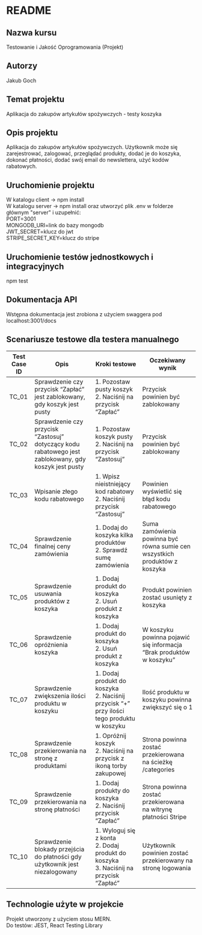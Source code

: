 # README #

## Nazwa kursu<br />
Testowanie i Jakość Oprogramowania (Projekt)

## Autorzy<br />
Jakub Goch

## Temat projektu<br />
Aplikacja do zakupów artykułów spożywczych - testy koszyka

## Opis projektu<br />
Aplikacja do zakupów artykułów spożywczych. Użytkownik może się zarejestrować, zalogować, przeglądać produkty, dodać je do koszyka, dokonać płatności, dodać swój email do newslettera, użyć kodów rabatowych.

## Uruchomienie projektu<br />
W katalogu client -> npm install<br />
W katalogu server -> npm install oraz utworzyć plik .env w folderze głównym "server" i uzupełnić:<br />
PORT=3001<br />
MONGODB_URI=link do bazy mongodb<br />
JWT_SECRET=klucz do jwt<br />
STRIPE_SECRET_KEY=klucz do stripe<br />

## Uruchomienie testów jednostkowych i integracyjnych<br />
npm test

## Dokumentacja API<br />
Wstępna dokumentacja jest zrobiona z użyciem swaggera pod localhost:3001/docs

## Scenariusze testowe dla testera manualnego<br />
| Test Case ID | Opis | Kroki testowe | Oczekiwany wynik |
|------------|------------|------------|------------|
| TC_01 | Sprawdzenie czy przycisk “Zapłać” jest zablokowany, gdy koszyk jest pusty | 1. Pozostaw pusty koszyk  <br/> 2. Naciśnij na przycisk “Zapłać”  | Przycisk powinien być zablokowany  |
| TC_02 | Sprawdzenie czy przycisk “Zastosuj” dotyczący kodu rabatowego jest zablokowany, gdy koszyk jest pusty | 1. Pozostaw koszyk pusty  <br/> 2. Naciśnij na przycisk “Zastosuj” | Przycisk powinien być zablokowany  |
| TC_03 | Wpisanie złego kodu rabatowego | 1. Wpisz nieistniejący kod rabatowy <br/> 2. Naciśnij przycisk “Zastosuj”  | Powinien wyświetlić się błąd kodu rabatowego  |
| TC_04 | Sprawdzenie finalnej ceny zamówienia | 1. Dodaj do koszyka kilka produktów  <br/> 2. Sprawdź sumę zamówienia | Suma zamówienia powinna być równa sumie cen wszystkich produktów z koszyka  |
| TC_05 | Sprawdzenie usuwania produktów z koszyka | 1. Dodaj produkt do koszyka  <br/> 2. Usuń produkt z koszyka  | Produkt powinien zostać usunięty z koszyka  |
| TC_06 | Sprawdzenie opróżnienia koszyka  | 1. Dodaj produkt do koszyka <br/> 2. Usuń produkt z koszyka  | W koszyku powinna pojawić się informacja “Brak produktów w koszyku”  |
| TC_07 | Sprawdzenie zwiększenia ilości produktu w koszyku | 1. Dodaj produkt do koszyka  <br/> 2. Naciśnij przycisk “+” przy ilości tego produktu w koszyku  | Ilość produktu w koszyku powinna zwiększyć się o 1  |
| TC_08 | Sprawdzenie przekierowania na stronę z produktami  | 1. Opróżnij koszyk  <br/> 2.  Naciśnij na przycisk z ikoną torby zakupowej  | Strona powinna zostać przekierowana na ścieżkę /categories  |
| TC_09 | Sprawdzenie przekierowania na stronę płatności  | 1. Dodaj produkty do koszyka  <br/> 2.  Naciśnij przycisk “Zapłać”  | Strona powinna zostać przekierowana na witrynę płatności Stripe  |
| TC_10 | Sprawdzenie blokady przejścia do płatności gdy użytkownik jest niezalogowany | 1. Wyloguj się z konta <br/> 2. Dodaj produkt do koszyka <br/> 3. Naciśnij na przycisk “Zapłać”  | Użytkownik powinien zostać przekierowany na stronę logowania  |


## Technologie użyte w projekcie<br />
Projekt utworzony z użyciem stosu MERN.<br />
Do testów: JEST, React Testing Library

